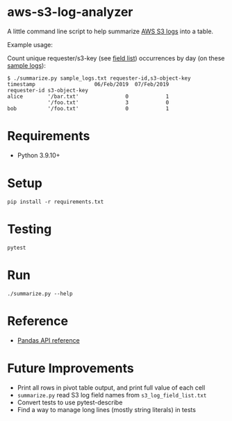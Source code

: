 # aws-s3-log-analyzer

A little command line script to help summarize [AWS S3 logs](https://docs.aws.amazon.com/AmazonS3/latest/userguide/LogFormat.html) into a table.

Example usage:

Count unique requester/s3-key (see [field list](./s3_log_field_list.txt)) occurrences by day (on these [sample logs](./sample_logs.txt)):

```
$ ./summarize.py sample_logs.txt requester-id,s3-object-key
timestamp                   06/Feb/2019  07/Feb/2019
requester-id s3-object-key
alice        '/bar.txt'               0            1
             '/foo.txt'               3            0
bob          '/foo.txt'               0            1
```

# Requirements

- Python 3.9.10+

# Setup

```
pip install -r requirements.txt
```

# Testing

```
pytest
```

# Run

```
./summarize.py --help
```

# Reference

- [Pandas API reference](https://pandas.pydata.org/docs/reference/index.html)

# Future Improvements

- Print all rows in pivot table output, and print full value of each cell
- `summarize.py` read S3 log field names from `s3_log_field_list.txt`
- Convert tests to use pytest-describe
- Find a way to manage long lines (mostly string literals) in tests
